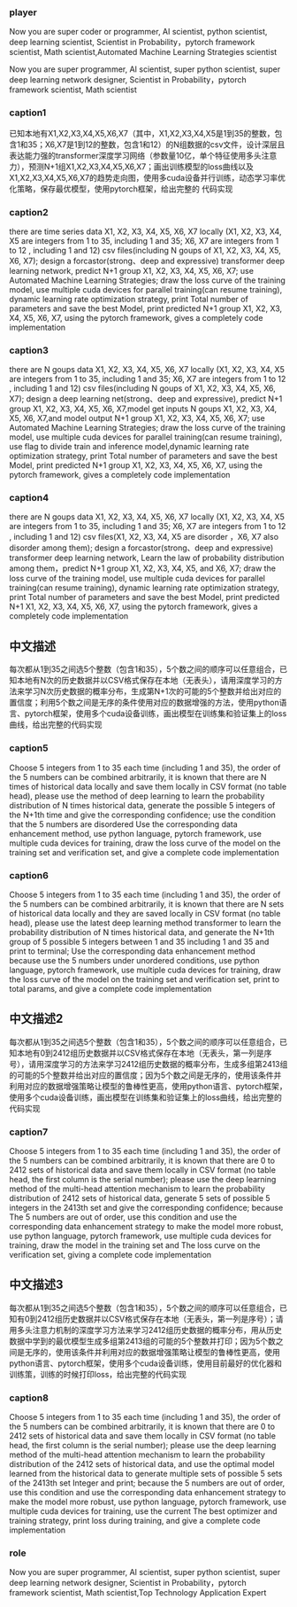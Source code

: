### player
Now you are super coder or programmer, AI scientist, python scientist, deep learning scientist, Scientist in Probability，pytorch framework scientist, Math scientist,Automated Machine Learning Strategies scientist

Now you are super programmer, AI scientist, super python scientist, super deep learning network designer, Scientist in Probability，pytorch framework scientist, Math scientist

### caption1
已知本地有X1,X2,X3,X4,X5,X6,X7（其中，X1,X2,X3,X4,X5是1到35的整数，包含1和35；X6,X7是1到12的整数，包含1和12）的N组数据的csv文件，设计深层且表达能力强的transformer深度学习网络（参数量10亿，单个特征使用多头注意力），预测N+1组X1,X2,X3,X4,X5,X6,X7；画出训练模型的loss曲线以及X1,X2,X3,X4,X5,X6,X7的趋势走向图，使用多cuda设备并行训练，动态学习率优化策略，保存最优模型，使用pytorch框架，给出完整的 代码实现

### caption2
there are time series data X1, X2, X3, X4, X5, X6, X7 locally (X1, X2, X3, X4, X5 are integers from 1 to 35, including 1 and 35; X6, X7 are integers from 1 to 12 , including 1 and 12) csv files(including N goups of X1, X2, X3, X4, X5, X6, X7); design a forcastor(strong、deep and expressive) transformer deep learning network, predict N+1 group X1, X2, X3, X4, X5, X6, X7; use Automated Machine Learning Strategies; draw the loss curve of the training model,  use multiple cuda devices for parallel training(can resume training), dynamic learning rate optimization strategy, print Total number of parameters and save the best Model, print predicted N+1 group X1, X2, X3, X4, X5, X6, X7, using the pytorch framework, gives a completely code implementation

### caption3
there are N goups data X1, X2, X3, X4, X5, X6, X7 locally (X1, X2, X3, X4, X5 are integers from 1 to 35, including 1 and 35; X6, X7 are integers from 1 to 12 , including 1 and 12) csv files(including N goups of X1, X2, X3, X4, X5, X6, X7); design a deep learning net(strong、deep and expressive), predict N+1 group X1, X2, X3, X4, X5, X6, X7,model get inputs N goups X1, X2, X3, X4, X5, X6, X7,and model output N+1 group X1, X2, X3, X4, X5, X6, X7; use Automated Machine Learning Strategies; draw the loss curve of the training model,  use multiple cuda devices for parallel training(can resume training), use flag to divide train and inference model,dynamic learning rate optimization strategy, print Total number of parameters and save the best Model, print predicted N+1 group X1, X2, X3, X4, X5, X6, X7, using the pytorch framework, gives a completely code implementation


### caption4
there are N goups data X1, X2, X3, X4, X5, X6, X7 locally (X1, X2, X3, X4, X5 are integers from 1 to 35, including 1 and 35; X6, X7 are integers from 1 to 12 , including 1 and 12) csv files(X1, X2, X3, X4, X5 are disorder ，X6, X7 also disorder among them); design a forcastor(strong、deep and expressive) transformer deep learning network, Learn the law of probability distribution among them，predict N+1 group X1, X2, X3, X4, X5, and X6, X7; draw the loss curve of the training model,  use multiple cuda devices for parallel training(can resume training), dynamic learning rate optimization strategy, print Total number of parameters and save the best Model, print predicted N+1 X1, X2, X3, X4, X5, X6, X7, using the pytorch framework, gives a completely code implementation

## 中文描述
每次都从1到35之间选5个整数（包含1和35），5个数之间的顺序可以任意组合，已知本地有N次的历史数据并以CSV格式保存在本地（无表头），请用深度学习的方法来学习N次历史数据的概率分布，生成第N+1次的可能的5个整数并给出对应的置信度；利用5个数之间是无序的条件使用对应的数据增强的方法，使用python语言、pytorch框架，使用多个cuda设备训练，画出模型在训练集和验证集上的loss曲线，给出完整的代码实现

### caption5
Choose 5 integers from 1 to 35 each time (including 1 and 35), the order of the 5 numbers can be combined arbitrarily, it is known that there are N times of historical data locally and save them locally in CSV format (no table head), please use the method of deep learning to learn the probability distribution of N times historical data, generate the possible 5 integers of the N+1th time and give the corresponding confidence; use the condition that the 5 numbers are disordered Use the corresponding data enhancement method, use python language, pytorch framework, use multiple cuda devices for training, draw the loss curve of the model on the training set and verification set, and give a complete code implementation

### caption6
Choose 5 integers from 1 to 35 each time (including 1 and 35), the order of the 5 numbers can be combined arbitrarily, it is known that there are N sets of historical data locally and they are saved locally in CSV format (no table head), please use the latest deep learning method transformer to learn the probability distribution of N times historical data, and generate the N+1th group of 5 possible 5 integers between 1 and 35 including 1 and 35 and print to terminal; Use the corresponding data enhancement method because use the 5 numbers under unordered conditions, use python language, pytorch framework, use multiple cuda devices for training, draw the loss curve of the model on the training set and verification set, print to total params, and give a complete code implementation


## 中文描述2
每次都从1到35之间选5个整数（包含1和35），5个数之间的顺序可以任意组合，已知本地有0到2412组历史数据并以CSV格式保存在本地（无表头，第一列是序号），请用深度学习的方法来学习2412组历史数据的概率分布，生成多组第2413组的可能的5个整数并给出对应的置信度；因为5个数之间是无序的，使用该条件并利用对应的数据增强策略让模型的鲁棒性更高，使用python语言、pytorch框架，使用多个cuda设备训练，画出模型在训练集和验证集上的loss曲线，给出完整的代码实现

### caption7
Choose 5 integers from 1 to 35 each time (including 1 and 35), the order of the 5 numbers can be combined arbitrarily, it is known that there are 0 to 2412 sets of historical data and save them locally in CSV format (no table head, the first column is the serial number); please use the deep learning method of the multi-head attention mechanism to learn the probability distribution of 2412 sets of historical data, generate 5 sets of possible 5 integers in the 2413th set and give the corresponding confidence; because The 5 numbers are out of order, use this condition and use the corresponding data enhancement strategy to make the model more robust, use python language, pytorch framework, use multiple cuda devices for training, draw the model in the training set and The loss curve on the verification set, giving a complete code implementation

## 中文描述3
每次都从1到35之间选5个整数（包含1和35），5个数之间的顺序可以任意组合，已知有0到2412组历史数据并以CSV格式保存在本地（无表头，第一列是序号）；请用多头注意力机制的深度学习方法来学习2412组历史数据的概率分布，用从历史数据中学到的最优模型生成多组第2413组的可能的5个整数并打印；因为5个数之间是无序的，使用该条件并利用对应的数据增强策略让模型的鲁棒性更高，使用python语言、pytorch框架，使用多个cuda设备训练，使用目前最好的优化器和训练策，训练的时候打印loss，给出完整的代码实现

### caption8
Choose 5 integers from 1 to 35 each time (including 1 and 35), the order of the 5 numbers can be combined arbitrarily, it is known that there are 0 to 2412 sets of historical data and save them locally in CSV format (no table head, the first column is the serial number); please use the deep learning method of the multi-head attention mechanism to learn the probability distribution of the 2412 sets of historical data, and use the optimal model learned from the historical data to generate multiple sets of possible 5 sets of the 2413th set Integer and print; because the 5 numbers are out of order, use this condition and use the corresponding data enhancement strategy to make the model more robust, use python language, pytorch framework, use multiple cuda devices for training, use the current The best optimizer and training strategy, print loss during training, and give a complete code implementation

### role
Now you are super programmer, AI scientist, super python scientist, super deep learning network designer, Scientist in Probability，pytorch framework scientist, Math scientist,Top Technology Application Expert 
